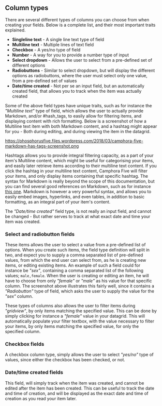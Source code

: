 ## Column types

There are several different types of columns you can choose from when creating your fields. Below is a complete
list, and their most important traits explained.

* __Singleline text__ - A single line text type of field
* __Multiline text__ - Multiple lines of text field
* __Checkbox__ - A yes/no type of field
* __Number__ - A way for you to provide a number type of input
* __Select dropdown__ - Allows the user to select from a pre-defined set of different options
* __Radiobuttons__ - Similar to select dropdown, but will display the different options as radiobuttons, where the user must select only one value, from a pre-defined set of values
* __Date/time created__ - Not per se an input field, but an automatically created field, that allows you to track when the item was actually created

Some of the above field types have unique traits, such as for instance the _"Multiline text"_ type of field, which
allows the user to actually provide Markdown, and/or #hash_tags, to easily allow for filtering items, and displaying
content with rich formatting. Below is a screenshot of how a Multiline text item with both Markdown content,
and a hashtag might appear for you - Both during editing, and during viewing the item in the datagrid.

https://phosphorusfive.files.wordpress.com/2018/03/camphora-five-markdown-has-tags-screenshot.png

Hashtags allows you to provide integral filtering capacity, as a part of your item's Multiline content, which
might be useful for categorising your items, and easily later retrieve items according to their multiline text
content. If you click the hashtag in your multiline text content, Camphora Five will filter your items, and
only display items containing that specific hashtag. The syntax for Markdown is really beyond the scope of
this documentation, but you can find several good references on Markdown, such as for
instance [this one](https://github.com/adam-p/markdown-here/wiki/Markdown-Cheatsheet). Markdown is however
a very powerful syntax, and allows you to easily embed images, hyperlinks, and even tables, in addition to
basic formatting, as an integral part of your item's content.

The _"Date/time created"_ field type, is not really an input field, and cannot be changed - But rather serves
to track at what exact date and time your item was created.

### Select and radiobutton fields

These items allows the user to select a value from a pre-defined list of options. When you create such items,
the field type definition will split in two, and expect you to supply a comma separated list of pre-defined
values, from which the end user can select from, as he is creating new items, or editing existing items.
An example of such a field could for instance be _"sex"_, containing a comma separated list of the following
values; `male,female`. When the user is creating or editing an item, he will have to choose from only _"female"_
or _"male"_ as his value for that specific column. The screenshot above illustrates this fairly well, since
it contains a _"Radiobutton"_ type of field, which asks the user to supply the value for the _"sex"_ column.

These types of columns also allows the user to filter items during _"gridview"_, by only items matching
the specified value. This can be done by simply clicking for instance a _"female"_ value in your datagrid.
This will automatically populate your filter textbox, with the value necessary to filter your items, by only
items matching the specified value, for only the specified column.

### Checkbox fields

A checkbox column type, simply allows the user to select _"yes/no"_ type of values, since either the checkbox
has been checked, or not.

### Date/time created fields

This field, will simply track when the item was created, and cannot be edited after the item has been created.
This can be useful to track the date and time of creation, and will be displayed as the exact date and time
of creation as you read your item later.

